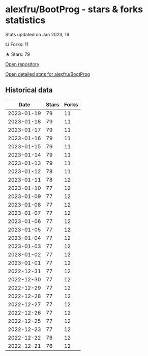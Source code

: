 # alexfru/BootProg - stars & forks statistics

Stats updated on Jan 2023, 19

☋ Forks: 11

★ Stars: 79

[Open repository](https://github.com/alexfru/BootProg)

[Open detailed stats for alexfru/BootProg](https://reviewgithub.com/rep/alexfru/BootProg)

## Historical data
| Date | Stars | Forks |
|------|-------|-------|
| 2023-01-19 | 79 | 11 | 
| 2023-01-18 | 79 | 11 | 
| 2023-01-17 | 79 | 11 | 
| 2023-01-16 | 79 | 11 | 
| 2023-01-15 | 79 | 11 | 
| 2023-01-14 | 79 | 11 | 
| 2023-01-13 | 79 | 11 | 
| 2023-01-12 | 78 | 11 | 
| 2023-01-11 | 78 | 12 | 
| 2023-01-10 | 77 | 12 | 
| 2023-01-09 | 77 | 12 | 
| 2023-01-08 | 77 | 12 | 
| 2023-01-07 | 77 | 12 | 
| 2023-01-06 | 77 | 12 | 
| 2023-01-05 | 77 | 12 | 
| 2023-01-04 | 77 | 12 | 
| 2023-01-03 | 77 | 12 | 
| 2023-01-02 | 77 | 12 | 
| 2023-01-01 | 77 | 12 | 
| 2022-12-31 | 77 | 12 | 
| 2022-12-30 | 77 | 12 | 
| 2022-12-29 | 77 | 12 | 
| 2022-12-28 | 77 | 12 | 
| 2022-12-27 | 77 | 12 | 
| 2022-12-26 | 77 | 12 | 
| 2022-12-25 | 77 | 12 | 
| 2022-12-23 | 77 | 12 | 
| 2022-12-22 | 76 | 12 | 
| 2022-12-21 | 76 | 12 | 

